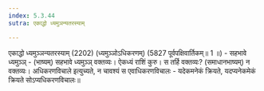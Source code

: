 ```yaml
---
index: 5.3.44
sutra: एकाद्धो ध्यमुञन्यतरस्याम्

---
```

 एकाद्धो ध्यमुञ्ञन्यतरस्याम् (2202) (ध्यमुञ्ञोऽधिकरणम्) (5827 पूर्वपक्षिवार्तिकम्॥ 1 ॥) - सहभावे ध्यमुञ्ञ् - (भाष्यम्) सहभावे ध्यमुञ्ञ् वक्तव्यः। ऐकध्यं राशिं कुरु। स तर्हि वक्तव्यः? (समाधानभाष्यम्) न वक्तव्यः। अधिकरणविचाले इत्युच्यते, न चावश्यं स एवाधिकरणविचालः - यदेकमनेकं क्रियते, यदप्यनेकमेकं क्रियते सोऽप्यधिकरणविचालः॥ 